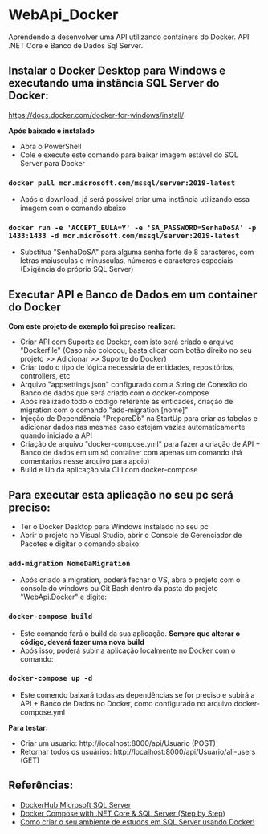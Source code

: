 # WebApi_Docker
Aprendendo a desenvolver uma API utilizando containers do Docker. API .NET Core e Banco de Dados Sql Server.

## Instalar o Docker Desktop para Windows e executando uma instância SQL Server do Docker:
https://docs.docker.com/docker-for-windows/install/

**Após baixado e instalado**
* Abra o PowerShell
* Cole e execute este comando para baixar imagem estável do SQL Server para Docker

### `docker pull mcr.microsoft.com/mssql/server:2019-latest`

* Após o download, já será possível criar uma instância utilizando essa imagem com o comando abaixo

### `docker run -e 'ACCEPT_EULA=Y' -e 'SA_PASSWORD=SenhaDoSA' -p 1433:1433 -d mcr.microsoft.com/mssql/server:2019-latest`

* Substitua "SenhaDoSA" para alguma senha forte de 8 caracteres, com letras maiusculas e minusculas, números e caracteres especiais (Exigência do próprio SQL Server)

## Executar API e Banco de Dados em um container do Docker

**Com este projeto de exemplo foi preciso realizar:**
* Criar API com Suporte ao Docker, com isto será criado o arquivo "Dockerfile" (Caso não colocou, basta clicar com botão direito no seu projeto >> Adicionar >> Suporte do Docker)
* Criar todo o tipo de lógica necessária de entidades, repositórios, controllers, etc
* Arquivo "appsettings.json" configurado com a String de Conexão do Banco de dados que será criado com o docker-compose
* Após realizado todo o código referente às entidades, criação de migration com o comando "add-migration [nome]"
* Injeção de Dependência "PrepareDb" na StartUp para criar as tabelas e adicionar dados nas mesmas caso estejam vazias automaticamente quando iniciado a API
* Criação de arquivo "docker-compose.yml" para fazer a criação de API + Banco de dados em um só container com apenas um comando (há comentarios nesse arquivo para apoio)
* Build e Up da aplicação via CLI com docker-compose

## Para executar esta aplicação no seu pc será preciso:
* Ter o Docker Desktop para Windows instalado no seu pc
* Abrir o projeto no Visual Studio, abrir o Console de Gerenciador de Pacotes e digitar o comando abaixo:

### `add-migration NomeDaMigration`

* Após criado a migration, poderá fechar o VS, abra o projeto com o console do windows ou Git Bash dentro da pasta do projeto "WebApi.Docker" e digite:

### `docker-compose build`

* Este comando fará o build da sua aplicação. **Sempre que alterar o código, deverá fazer uma nova build**
* Após isso, poderá subir a aplicação localmente no Docker com o comando:

### `docker-compose up -d`

* Este comendo baixará todas as dependências se for preciso e subirá a API + Banco de Dados no Docker, como configurado no arquivo docker-compose.yml

**Para testar:**
* Criar um usuario: http://localhost:8000/api/Usuario (POST)
* Retornar todos os usuários: http://localhost:8000/api/Usuario/all-users (GET)

## Referências:

* [DockerHub Microsoft SQL Server](https://hub.docker.com/_/microsoft-mssql-server)
* [Docker Compose with .NET Core & SQL Server (Step by Step)](https://www.youtube.com/watch?v=4V7CwC_4oss)
* [Como criar o seu ambiente de estudos em SQL Server usando Docker!](https://www.youtube.com/watch?v=qNQPWdHkPNw)